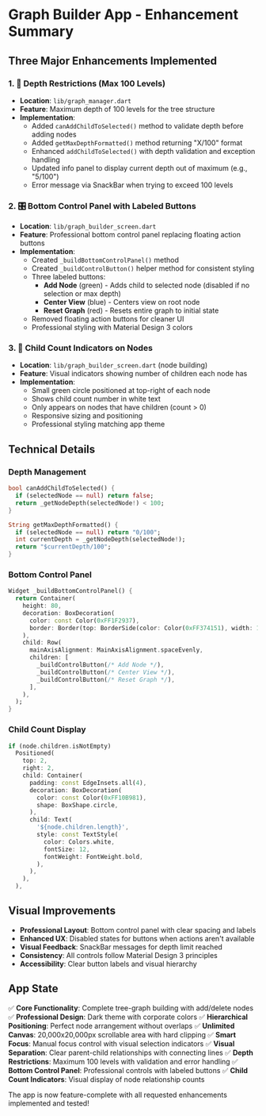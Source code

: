 # Graph Builder App - Enhancement Summary

## Three Major Enhancements Implemented

### 1. 🔢 Depth Restrictions (Max 100 Levels)
- **Location**: `lib/graph_manager.dart`
- **Feature**: Maximum depth of 100 levels for the tree structure
- **Implementation**:
  - Added `canAddChildToSelected()` method to validate depth before adding nodes
  - Added `getMaxDepthFormatted()` method returning "X/100" format
  - Enhanced `addChildToSelected()` with depth validation and exception handling
  - Updated info panel to display current depth out of maximum (e.g., "5/100")
  - Error message via SnackBar when trying to exceed 100 levels

### 2. 🎛️ Bottom Control Panel with Labeled Buttons
- **Location**: `lib/graph_builder_screen.dart`
- **Feature**: Professional bottom control panel replacing floating action buttons
- **Implementation**:
  - Created `_buildBottomControlPanel()` method
  - Created `_buildControlButton()` helper method for consistent styling
  - Three labeled buttons:
    - **Add Node** (green) - Adds child to selected node (disabled if no selection or max depth)
    - **Center View** (blue) - Centers view on root node
    - **Reset Graph** (red) - Resets entire graph to initial state
  - Removed floating action buttons for cleaner UI
  - Professional styling with Material Design 3 colors

### 3. 👥 Child Count Indicators on Nodes
- **Location**: `lib/graph_builder_screen.dart` (node building)
- **Feature**: Visual indicators showing number of children each node has
- **Implementation**:
  - Small green circle positioned at top-right of each node
  - Shows child count number in white text
  - Only appears on nodes that have children (count > 0)
  - Responsive sizing and positioning
  - Professional styling matching app theme

## Technical Details

### Depth Management
```dart
bool canAddChildToSelected() {
  if (selectedNode == null) return false;
  return _getNodeDepth(selectedNode!) < 100;
}

String getMaxDepthFormatted() {
  if (selectedNode == null) return "0/100";
  int currentDepth = _getNodeDepth(selectedNode!);
  return "$currentDepth/100";
}
```

### Bottom Control Panel
```dart
Widget _buildBottomControlPanel() {
  return Container(
    height: 80,
    decoration: BoxDecoration(
      color: const Color(0xFF1F2937),
      border: Border(top: BorderSide(color: Color(0xFF374151), width: 1)),
    ),
    child: Row(
      mainAxisAlignment: MainAxisAlignment.spaceEvenly,
      children: [
        _buildControlButton(/* Add Node */),
        _buildControlButton(/* Center View */),
        _buildControlButton(/* Reset Graph */),
      ],
    ),
  );
}
```

### Child Count Display
```dart
if (node.children.isNotEmpty)
  Positioned(
    top: 2,
    right: 2,
    child: Container(
      padding: const EdgeInsets.all(4),
      decoration: BoxDecoration(
        color: const Color(0xFF10B981),
        shape: BoxShape.circle,
      ),
      child: Text(
        '${node.children.length}',
        style: const TextStyle(
          color: Colors.white,
          fontSize: 12,
          fontWeight: FontWeight.bold,
        ),
      ),
    ),
  ),
```

## Visual Improvements
- **Professional Layout**: Bottom control panel with clear spacing and labels
- **Enhanced UX**: Disabled states for buttons when actions aren't available
- **Visual Feedback**: SnackBar messages for depth limit reached
- **Consistency**: All controls follow Material Design 3 principles
- **Accessibility**: Clear button labels and visual hierarchy

## App State
✅ **Core Functionality**: Complete tree-graph building with add/delete nodes
✅ **Professional Design**: Dark theme with corporate colors
✅ **Hierarchical Positioning**: Perfect node arrangement without overlaps
✅ **Unlimited Canvas**: 20,000x20,000px scrollable area with hard clipping
✅ **Smart Focus**: Manual focus control with visual selection indicators
✅ **Visual Separation**: Clear parent-child relationships with connecting lines
✅ **Depth Restrictions**: Maximum 100 levels with validation and error handling
✅ **Bottom Control Panel**: Professional controls with labeled buttons
✅ **Child Count Indicators**: Visual display of node relationship counts

The app is now feature-complete with all requested enhancements implemented and tested!
